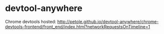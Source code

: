 # devtool-anywhere
Chrome devtools hosted: http://petole.github.io/devtool-anywhere/chrome-devtools-frontend/front_end/index.html?networkRequestsOnTimeline=1
